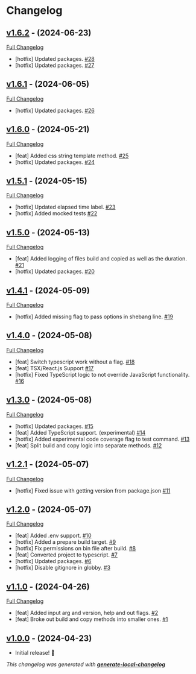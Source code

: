 # Changelog

## [v1.6.2](https://github.com/neogeek/onlybuild/tree/v1.6.2) - (2024-06-23)

[Full Changelog](https://github.com/neogeek/onlybuild/compare/v1.6.1...v1.6.2)

- [hotfix] Updated packages. [#28](https://github.com/neogeek/onlybuild/pull/28)
- [hotfix] Updated packages. [#27](https://github.com/neogeek/onlybuild/pull/27)

## [v1.6.1](https://github.com/neogeek/onlybuild/tree/v1.6.1) - (2024-06-05)

[Full Changelog](https://github.com/neogeek/onlybuild/compare/v1.6.0...v1.6.1)

- [hotfix] Updated packages. [#26](https://github.com/neogeek/onlybuild/pull/26)

## [v1.6.0](https://github.com/neogeek/onlybuild/tree/v1.6.0) - (2024-05-21)

[Full Changelog](https://github.com/neogeek/onlybuild/compare/v1.5.1...v1.6.0)

- [feat] Added css string template method. [#25](https://github.com/neogeek/onlybuild/pull/25)
- [hotfix] Updated packages. [#24](https://github.com/neogeek/onlybuild/pull/24)

## [v1.5.1](https://github.com/neogeek/onlybuild/tree/v1.5.1) - (2024-05-15)

[Full Changelog](https://github.com/neogeek/onlybuild/compare/v1.5.0...v1.5.1)

- [hotfix] Updated elapsed time label. [#23](https://github.com/neogeek/onlybuild/pull/23)
- [hotfix] Added mocked tests [#22](https://github.com/neogeek/onlybuild/pull/22)

## [v1.5.0](https://github.com/neogeek/onlybuild/tree/v1.5.0) - (2024-05-13)

[Full Changelog](https://github.com/neogeek/onlybuild/compare/v1.4.1...v1.5.0)

- [feat] Added logging of files build and copied as well as the duration. [#21](https://github.com/neogeek/onlybuild/pull/21)
- [hotfix] Updated packages. [#20](https://github.com/neogeek/onlybuild/pull/20)

## [v1.4.1](https://github.com/neogeek/onlybuild/tree/v1.4.1) - (2024-05-09)

[Full Changelog](https://github.com/neogeek/onlybuild/compare/v1.4.0...v1.4.1)

- [hotfix] Added missing flag to pass options in shebang line. [#19](https://github.com/neogeek/onlybuild/pull/19)

## [v1.4.0](https://github.com/neogeek/onlybuild/tree/v1.4.0) - (2024-05-08)

[Full Changelog](https://github.com/neogeek/onlybuild/compare/v1.3.0...v1.4.0)

- [feat] Switch typescript work without a flag. [#18](https://github.com/neogeek/onlybuild/pull/18)
- [feat] TSX/React.js Support [#17](https://github.com/neogeek/onlybuild/pull/17)
- [hotfix] Fixed TypeScript logic to not override JavaScript functionality. [#16](https://github.com/neogeek/onlybuild/pull/16)

## [v1.3.0](https://github.com/neogeek/onlybuild/tree/v1.3.0) - (2024-05-08)

[Full Changelog](https://github.com/neogeek/onlybuild/compare/v1.2.1...v1.3.0)

- [hotfix] Updated packages. [#15](https://github.com/neogeek/onlybuild/pull/15)
- [feat] Added TypeScript support. (experimental) [#14](https://github.com/neogeek/onlybuild/pull/14)
- [hotfix] Added experimental code coverage flag to test command. [#13](https://github.com/neogeek/onlybuild/pull/13)
- [feat] Split build and copy logic into separate methods. [#12](https://github.com/neogeek/onlybuild/pull/12)

## [v1.2.1](https://github.com/neogeek/onlybuild/tree/v1.2.1) - (2024-05-07)

[Full Changelog](https://github.com/neogeek/onlybuild/compare/v1.2.0...v1.2.1)

- [hotfix] Fixed issue with getting version from package.json [#11](https://github.com/neogeek/onlybuild/pull/11)

## [v1.2.0](https://github.com/neogeek/onlybuild/tree/v1.2.0) - (2024-05-07)

[Full Changelog](https://github.com/neogeek/onlybuild/compare/v1.1.0...v1.2.0)

- [feat] Added .env support. [#10](https://github.com/neogeek/onlybuild/pull/10)
- [hotfix] Added a prepare build target. [#9](https://github.com/neogeek/onlybuild/pull/9)
- [hotfix] Fix permissions on bin file after build. [#8](https://github.com/neogeek/onlybuild/pull/8)
- [feat] Converted project to typescript. [#7](https://github.com/neogeek/onlybuild/pull/7)
- [hotfix] Updated packages. [#6](https://github.com/neogeek/onlybuild/pull/6)
- [hotfix] Disable gitignore in globby. [#3](https://github.com/neogeek/onlybuild/pull/3)

## [v1.1.0](https://github.com/neogeek/onlybuild/tree/v1.1.0) - (2024-04-26)

[Full Changelog](https://github.com/neogeek/onlybuild/compare/v1.0.0...v1.1.0)

- [feat] Added input arg and version, help and out flags. [#2](https://github.com/neogeek/onlybuild/pull/2)
- [feat] Broke out build and copy methods into smaller ones. [#1](https://github.com/neogeek/onlybuild/pull/1)

## [v1.0.0](https://github.com/neogeek/onlybuild/tree/v1.0.0) - (2024-04-23)

- Initial release! 🎉

_This changelog was generated with **[generate-local-changelog](https://github.com/neogeek/generate-local-changelog)**_
